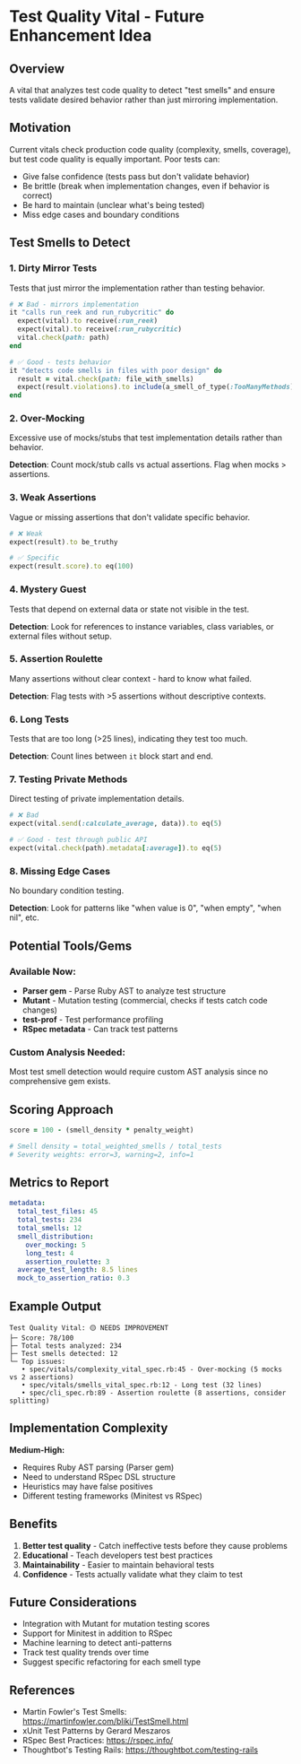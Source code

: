 # Test Quality Vital - Future Enhancement Idea

## Overview

A vital that analyzes test code quality to detect "test smells" and ensure tests validate desired behavior rather than just mirroring implementation.

## Motivation

Current vitals check production code quality (complexity, smells, coverage), but test code quality is equally important. Poor tests can:
- Give false confidence (tests pass but don't validate behavior)
- Be brittle (break when implementation changes, even if behavior is correct)
- Be hard to maintain (unclear what's being tested)
- Miss edge cases and boundary conditions

## Test Smells to Detect

### 1. **Dirty Mirror Tests**
Tests that just mirror the implementation rather than testing behavior.

```ruby
# ❌ Bad - mirrors implementation
it "calls run_reek and run_rubycritic" do
  expect(vital).to receive(:run_reek)
  expect(vital).to receive(:run_rubycritic)
  vital.check(path: path)
end

# ✅ Good - tests behavior
it "detects code smells in files with poor design" do
  result = vital.check(path: file_with_smells)
  expect(result.violations).to include(a_smell_of_type(:TooManyMethods))
end
```

### 2. **Over-Mocking**
Excessive use of mocks/stubs that test implementation details rather than behavior.

**Detection**: Count mock/stub calls vs actual assertions. Flag when mocks > assertions.

### 3. **Weak Assertions**
Vague or missing assertions that don't validate specific behavior.

```ruby
# ❌ Weak
expect(result).to be_truthy

# ✅ Specific
expect(result.score).to eq(100)
```

### 4. **Mystery Guest**
Tests that depend on external data or state not visible in the test.

**Detection**: Look for references to instance variables, class variables, or external files without setup.

### 5. **Assertion Roulette**
Many assertions without clear context - hard to know what failed.

**Detection**: Flag tests with >5 assertions without descriptive contexts.

### 6. **Long Tests**
Tests that are too long (>25 lines), indicating they test too much.

**Detection**: Count lines between `it` block start and end.

### 7. **Testing Private Methods**
Direct testing of private implementation details.

```ruby
# ❌ Bad
expect(vital.send(:calculate_average, data)).to eq(5)

# ✅ Good - test through public API
expect(vital.check(path).metadata[:average]).to eq(5)
```

### 8. **Missing Edge Cases**
No boundary condition testing.

**Detection**: Look for patterns like "when value is 0", "when empty", "when nil", etc.

## Potential Tools/Gems

### Available Now:
- **Parser gem** - Parse Ruby AST to analyze test structure
- **Mutant** - Mutation testing (commercial, checks if tests catch code changes)
- **test-prof** - Test performance profiling
- **RSpec metadata** - Can track test patterns

### Custom Analysis Needed:
Most test smell detection would require custom AST analysis since no comprehensive gem exists.

## Scoring Approach

```ruby
score = 100 - (smell_density * penalty_weight)

# Smell density = total_weighted_smells / total_tests
# Severity weights: error=3, warning=2, info=1
```

## Metrics to Report

```yaml
metadata:
  total_test_files: 45
  total_tests: 234
  total_smells: 12
  smell_distribution:
    over_mocking: 5
    long_test: 4
    assertion_roulette: 3
  average_test_length: 8.5 lines
  mock_to_assertion_ratio: 0.3
```

## Example Output

```
Test Quality Vital: 🟡 NEEDS IMPROVEMENT
├─ Score: 78/100
├─ Total tests analyzed: 234
├─ Test smells detected: 12
└─ Top issues:
   • spec/vitals/complexity_vital_spec.rb:45 - Over-mocking (5 mocks vs 2 assertions)
   • spec/vitals/smells_vital_spec.rb:12 - Long test (32 lines)
   • spec/cli_spec.rb:89 - Assertion roulette (8 assertions, consider splitting)
```

## Implementation Complexity

**Medium-High:**
- Requires Ruby AST parsing (Parser gem)
- Need to understand RSpec DSL structure
- Heuristics may have false positives
- Different testing frameworks (Minitest vs RSpec)

## Benefits

1. **Better test quality** - Catch ineffective tests before they cause problems
2. **Educational** - Teach developers test best practices
3. **Maintainability** - Easier to maintain behavioral tests
4. **Confidence** - Tests actually validate what they claim to test

## Future Considerations

- Integration with Mutant for mutation testing scores
- Support for Minitest in addition to RSpec
- Machine learning to detect anti-patterns
- Track test quality trends over time
- Suggest specific refactoring for each smell type

## References

- Martin Fowler's Test Smells: https://martinfowler.com/bliki/TestSmell.html
- xUnit Test Patterns by Gerard Meszaros
- RSpec Best Practices: https://rspec.info/
- Thoughtbot's Testing Rails: https://thoughtbot.com/testing-rails